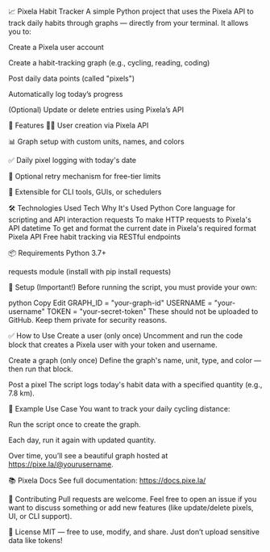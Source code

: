 📈 Pixela Habit Tracker
A simple Python project that uses the Pixela API to track daily habits through graphs — directly from your terminal.
It allows you to:

Create a Pixela user account

Create a habit-tracking graph (e.g., cycling, reading, coding)

Post daily data points (called "pixels")

Automatically log today’s progress

(Optional) Update or delete entries using Pixela’s API

🚀 Features
🧑‍💻 User creation via Pixela API

📊 Graph setup with custom units, names, and colors

✅ Daily pixel logging with today's date

🔁 Optional retry mechanism for free-tier limits

🧱 Extensible for CLI tools, GUIs, or schedulers

🛠 Technologies Used
Tech	Why It's Used
Python	Core language for scripting and API interaction
requests	To make HTTP requests to Pixela's API
datetime	To get and format the current date in Pixela's required format
Pixela API	Free habit tracking via RESTful endpoints

📦 Requirements
Python 3.7+

requests module (install with pip install requests)

🔐 Setup (Important!)
Before running the script, you must provide your own:

python
Copy
Edit
GRAPH_ID = "your-graph-id"
USERNAME = "your-username"
TOKEN = "your-secret-token"
These should not be uploaded to GitHub.
Keep them private for security reasons.

✅ How to Use
Create a user (only once)
Uncomment and run the code block that creates a Pixela user with your token and username.

Create a graph (only once)
Define the graph's name, unit, type, and color — then run that block.

Post a pixel
The script logs today's habit data with a specified quantity (e.g., 7.8 km).

🌱 Example Use Case
You want to track your daily cycling distance:

Run the script once to create the graph.

Each day, run it again with updated quantity.

Over time, you’ll see a beautiful graph hosted at https://pixe.la/@yourusername.

📚 Pixela Docs
See full documentation: https://docs.pixe.la/

🤝 Contributing
Pull requests are welcome. Feel free to open an issue if you want to discuss something or add new features (like update/delete pixels, UI, or CLI support).

📜 License
MIT — free to use, modify, and share.
Just don’t upload sensitive data like tokens!

